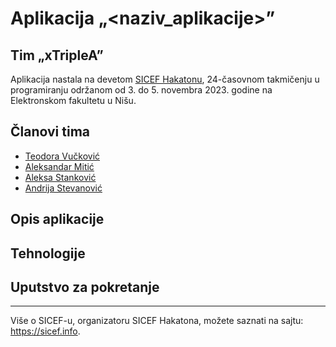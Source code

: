 # Aplikacija „<naziv_aplikacije>”

## Tim „xTripleA”

Aplikacija nastala na devetom [SICEF Hakatonu](https://hakaton.sicef.info/), 24-časovnom takmičenju u programiranju održanom od 3. do 5. novembra 2023. godine na Elektronskom fakultetu u Nišu.

<!-- Učesnici su imali zadatak da naprave **aplikaciju koja će ...** [organizator će naknadno dodati ovu liniju dokumenta nakon određenja teme] -->

## Članovi tima

- [Teodora Vučković](https://github.com/teodora-vuckovic2)
- [Aleksandar Mitić](https://github.com/AsterixMitic)
- [Aleksa Stanković](https://github.com/Stankoo003)
- [Andrija Stevanović](https://github.com/StewKI)

## Opis aplikacije

<!--
Na primer odgovoriti na neka od sledeća pitanja:
Šta radi aplikacija? Koji je njen cil? Šta pruža korisniku? Kako rešava zadat problem? Koje su njene mogućnosti?
-->

## Tehnologije

<!--
- JavaScript
- MySQL
- PHP
- ...
-->

## Uputstvo za pokretanje

<!--
Kratke instrukcije za pokretanje aplikacije, kao i šta je potrebno instalirati i podesiti radi njenog pokretanja.
-->

----------
Više o SICEF-u, organizatoru SICEF Hakatona, možete saznati na sajtu: https://sicef.info. 
